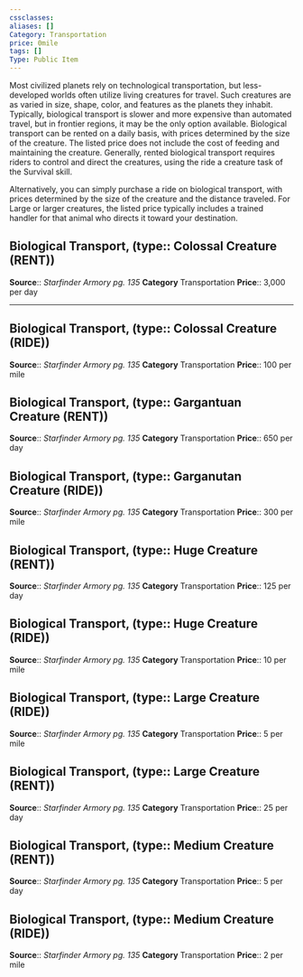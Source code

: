 ```yaml
---
cssclasses:
aliases: []
Category: Transportation
price: 0mile
tags: []
Type: Public Item
---
```


Most civilized planets rely on technological transportation, but less-developed worlds often utilize living creatures for travel. Such creatures are as varied in size, shape, color, and features as the planets they inhabit. Typically, biological transport is slower and more expensive than automated travel, but in frontier regions, it may be the only option available. Biological transport can be rented on a daily basis, with prices determined by the size of the creature. The listed price does not include the cost of feeding and maintaining the creature. Generally, rented biological transport requires riders to control and direct the creatures, using the ride a creature task of the Survival skill.

Alternatively, you can simply purchase a ride on biological transport, with prices determined by the size of the creature and the distance traveled. For Large or larger creatures, the listed price typically includes a trained handler for that animal who directs it toward your destination.

## Biological Transport, (type:: Colossal Creature (RENT))

**Source**:: _Starfinder Armory pg. 135_
**Category** Transportation
**Price**:: 3,000 per day

---

## Biological Transport, (type:: Colossal Creature (RIDE))

**Source**:: _Starfinder Armory pg. 135_
**Category** Transportation
**Price**:: 100 per mile

## Biological Transport, (type:: Gargantuan Creature (RENT))

**Source**:: _Starfinder Armory pg. 135_
**Category** Transportation
**Price**:: 650 per day

## Biological Transport, (type:: Garganutan Creature (RIDE))

**Source**:: _Starfinder Armory pg. 135_
**Category** Transportation
**Price**:: 300 per mile

## Biological Transport, (type:: Huge Creature (RENT))

**Source**:: _Starfinder Armory pg. 135_
**Category** Transportation
**Price**:: 125 per day

## Biological Transport, (type:: Huge Creature (RIDE))

**Source**:: _Starfinder Armory pg. 135_
**Category** Transportation
**Price**:: 10 per mile

## Biological Transport, (type:: Large Creature (RIDE))

**Source**:: _Starfinder Armory pg. 135_
**Category** Transportation
**Price**:: 5 per mile

## Biological Transport, (type:: Large Creature (RENT))

**Source**:: _Starfinder Armory pg. 135_
**Category** Transportation
**Price**:: 25 per day

## Biological Transport, (type:: Medium Creature (RENT))

**Source**:: _Starfinder Armory pg. 135_
**Category** Transportation
**Price**:: 5 per day

## Biological Transport, (type:: Medium Creature (RIDE))

**Source**:: _Starfinder Armory pg. 135_
**Category** Transportation
**Price**:: 2 per mile
